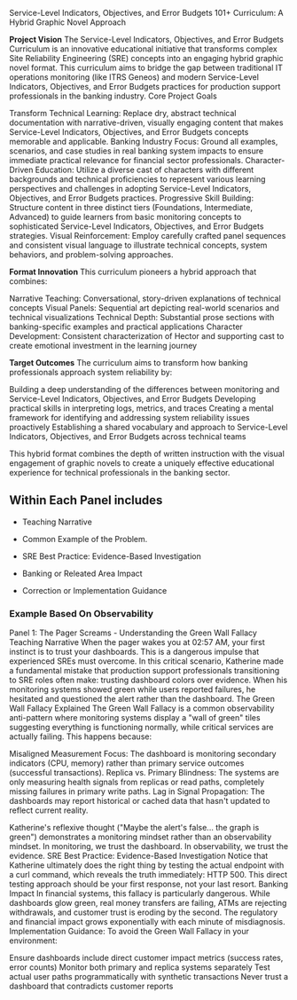 Service-Level Indicators, Objectives, and Error Budgets 101+ Curriculum: A Hybrid Graphic Novel Approach

**Project Vision**
The Service-Level Indicators, Objectives, and Error Budgets Curriculum is an innovative educational initiative that transforms complex Site Reliability Engineering (SRE) concepts into an engaging hybrid graphic novel format. This curriculum aims to bridge the gap between traditional IT operations monitoring (like ITRS Geneos) and modern Service-Level Indicators, Objectives, and Error Budgets practices for production support professionals in the banking industry.
Core Project Goals

Transform Technical Learning: Replace dry, abstract technical documentation with narrative-driven, visually engaging content that makes Service-Level Indicators, Objectives, and Error Budgets concepts memorable and applicable.
Banking Industry Focus: Ground all examples, scenarios, and case studies in real banking system impacts to ensure immediate practical relevance for financial sector professionals.
Character-Driven Education: Utilize a diverse cast of characters with different backgrounds and technical proficiencies to represent various learning perspectives and challenges in adopting Service-Level Indicators, Objectives, and Error Budgets practices.
Progressive Skill Building: Structure content in three distinct tiers (Foundations, Intermediate, Advanced) to guide learners from basic monitoring concepts to sophisticated Service-Level Indicators, Objectives, and Error Budgets strategies.
Visual Reinforcement: Employ carefully crafted panel sequences and consistent visual language to illustrate technical concepts, system behaviors, and problem-solving approaches.

**Format Innovation**
This curriculum pioneers a hybrid approach that combines:

Narrative Teaching: Conversational, story-driven explanations of technical concepts
Visual Panels: Sequential art depicting real-world scenarios and technical visualizations
Technical Depth: Substantial prose sections with banking-specific examples and practical applications
Character Development: Consistent characterization of Hector and supporting cast to create emotional investment in the learning journey

**Target Outcomes**
The curriculum aims to transform how banking professionals approach system reliability by:

Building a deep understanding of the differences between monitoring and Service-Level Indicators, Objectives, and Error Budgets
Developing practical skills in interpreting logs, metrics, and traces
Creating a mental framework for identifying and addressing system reliability issues proactively
Establishing a shared vocabulary and approach to Service-Level Indicators, Objectives, and Error Budgets across technical teams

This hybrid format combines the depth of written instruction with the visual engagement of graphic novels to create a uniquely effective educational experience for technical professionals in the banking sector.


## Within Each Panel includes 

- Teaching Narrative

- Common Example of the Problem.

- SRE Best Practice: Evidence-Based Investigation

- Banking or Releated Area Impact

- Correction or Implementation Guidance


### Example Based On Observability  

Panel 1: The Pager Screams - Understanding the Green Wall Fallacy
Teaching Narrative
When the pager wakes you at 02:57 AM, your first instinct is to trust your dashboards. This is a dangerous impulse that experienced SREs must overcome.
In this critical scenario, Katherine made a fundamental mistake that production support professionals transitioning to SRE roles often make: trusting dashboard colors over evidence. When his monitoring systems showed green while users reported failures, he hesitated and questioned the alert rather than the dashboard.
The Green Wall Fallacy Explained
The Green Wall Fallacy is a common observability anti-pattern where monitoring systems display a "wall of green" tiles suggesting everything is functioning normally, while critical services are actually failing. This happens because:

Misaligned Measurement Focus: The dashboard is monitoring secondary indicators (CPU, memory) rather than primary service outcomes (successful transactions).
Replica vs. Primary Blindness: The systems are only measuring health signals from replicas or read paths, completely missing failures in primary write paths.
Lag in Signal Propagation: The dashboards may report historical or cached data that hasn't updated to reflect current reality.

Katherine's reflexive thought ("Maybe the alert's false... the graph is green") demonstrates a monitoring mindset rather than an observability mindset. In monitoring, we trust the dashboard. In observability, we trust the evidence.
SRE Best Practice: Evidence-Based Investigation
Notice that Katherine ultimately does the right thing by testing the actual endpoint with a curl command, which reveals the truth immediately: HTTP 500. This direct testing approach should be your first response, not your last resort.
Banking Impact
In financial systems, this fallacy is particularly dangerous. While dashboards glow green, real money transfers are failing, ATMs are rejecting withdrawals, and customer trust is eroding by the second. The regulatory and financial impact grows exponentially with each minute of misdiagnosis.
Implementation Guidance:
To avoid the Green Wall Fallacy in your environment:

Ensure dashboards include direct customer impact metrics (success rates, error counts)
Monitor both primary and replica systems separately
Test actual user paths programmatically with synthetic transactions
Never trust a dashboard that contradicts customer reports